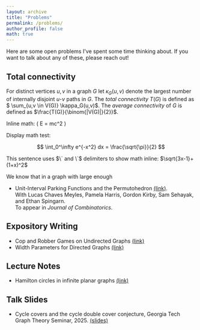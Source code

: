 ```yaml
---
layout: archive
title: "Problems"
permalink: /problems/
author_profile: false
math: true
---
```

Here are some open problems I've spent some time thinking about. If you want to talk about any of these, please reach out!

## Total connectivity
For distinct vertices $u,v$ in a graph $G$ let $\kappa_G(u,v)$ denote the largest number of internally disjoint $u$-$v$ paths in $G$. The _total connectivity_ $T(G)$ is defined as $ \sum_{u,v \in V(G)} \kappa_G(u,v)$. The _average connectivity_ of $G$ is defined as $\frac{T(G)}{\binom{|V(G)|}{2}}$.

Inline math: \( E = mc^2 \)

Display math test:

$$
\int_0^\infty e^{-x^2} dx = \frac{\sqrt{\pi}}{2}
$$

This sentence uses $\` and \`$ delimiters to show math inline: $`\sqrt{3x-1}+(1+x)^2`$

We know that in a graph with large enough
- Unit-Interval Parking Functions and the Permutohedron [(link)](https://arxiv.org/abs/2305.15554).  
  With Lucas Chaves Meyles, Pamela Harris, Gordon Kirby, Sam Sehayak, and Ethan Spingarn.    
  To appear in _Journal of Combinatorics_.

## Expository Writing
- Cop and Robber Games on Undirected Graphs [(link)](https://drive.google.com/file/d/1G2i42aBxSbr1_dPbb3ouJStTL-OGBYJ2/view?usp=sharing)
- Width Parameters for Directed Graphs [(link)](https://drive.google.com/file/d/1eNWbEzrmlsEzH8yzvoL_DxJDwGA5C8ev/view?usp=sharing)

## Lecture Notes
- Hamilton circles in infinite planar graphs [(link)](https://drive.google.com/file/d/1OSA-sXX8Hyz_0_3o0xvitaItB4t91D7x/view?usp=sharing)


## Talk Slides
- Cycle covers and the cycle double cover conjecture, Georgia Tech Graph Theory Seminar, 2025. [(slides)](https://drive.google.com/file/d/1DxZ21buw9Yx3AhDFzc3jay32zDD9pW0s/view?usp=sharing)

